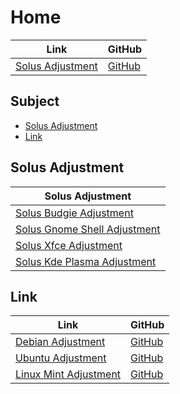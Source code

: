 

# Home

| Link | GitHub |
| ---- | ------ |
| [Solus Adjustment](https://samwhelp.github.io/solus-adjustment/) | [GitHub](https://github.com/samwhelp/solus-adjustment) |




## Subject

* [Solus Adjustment](#mx-linux-adjustment)
* [Link](#link)




## Solus Adjustment

| Solus Adjustment |
| ---------------- |
| [Solus Budgie Adjustment](https://github.com/samwhelp/solus-budgie-adjustment) |
| [Solus Gnome Shell Adjustment](https://github.com/samwhelp/solus-gnome-shell-adjustment) |
| [Solus Xfce Adjustment](https://github.com/samwhelp/solus-xfce-adjustment) |
| [Solus Kde Plasma Adjustment](https://github.com/samwhelp/solus-kde-plasma-adjustment) |




## Link

| Link | GitHub |
| ---- | ------ |
| [Debian Adjustment](https://samwhelp.github.io/debian-adjustment/) | [GitHub](https://github.com/samwhelp/debian-adjustment) |
| [Ubuntu Adjustment](https://samwhelp.github.io/ubuntu-adjustment/) | [GitHub](https://github.com/samwhelp/ubuntu-adjustment) |
| [Linux Mint Adjustment](https://samwhelp.github.io/linuxmint-adjustment/) | [GitHub](https://github.com/samwhelp/linuxmint-adjustment) |
